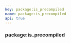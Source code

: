 ```yaml
---
key: package:is_precompiled
name: package:is_precompiled
api: true
---
```


### package:is_precompiled
